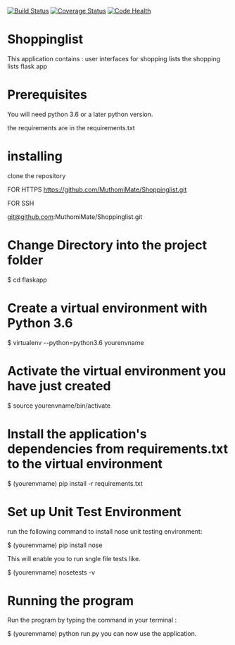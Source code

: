 [![Build Status](https://travis-ci.org/MuthomiMate/Shoppinglist.svg?branch=develop)](https://travis-ci.org/MuthomiMate/Shoppinglist)     [![Coverage Status](https://coveralls.io/repos/github/MuthomiMate/Shoppinglist/badge.svg?branch=develop)](https://coveralls.io/github/MuthomiMate/Shoppinglist) [![Code Health](https://landscape.io/github/MuthomiMate/Shoppinglist/develop/landscape.svg?style=flat)](https://landscape.io/github/MuthomiMate/Shoppinglist/develop)


# Shoppinglist
This application contains :
user interfaces for shopping lists
the shopping lists flask app

# Prerequisites

You will need python 3.6 or a later python version.

the requirements are in the requirements.txt

# installing
clone the repository 

FOR HTTPS
https://github.com/MuthomiMate/Shoppinglist.git

FOR SSH 

git@github.com:MuthomiMate/Shoppinglist.git

# Change Directory into the project folder

$ cd flaskapp

# Create a virtual environment with Python 3.6

$ virtualenv --python=python3.6 yourenvname

# Activate the virtual environment you have just created

$ source yourenvname/bin/activate

# Install the application's dependencies from requirements.txt to the virtual environment

$ (yourenvname) pip install -r requirements.txt

# Set up Unit Test Environment

run the following command to install nose unit testing environment:

$  (yourenvname) pip install nose

This will enable you to run sngle file tests like.

$ (yourenvname) nosetests -v

# Running the program

Run the program by typing the command in your terminal : 

$  (yourenvname) python run.py
you can now use the application.


